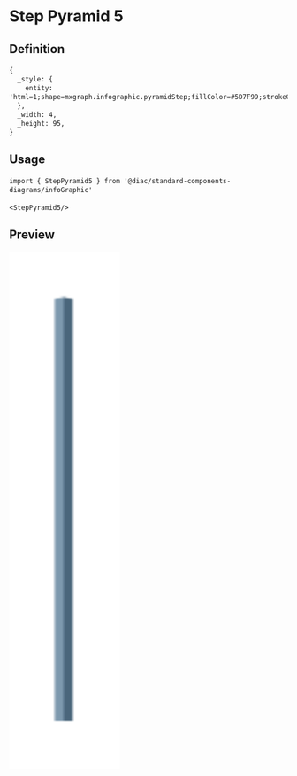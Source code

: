 # Step Pyramid 5

## Definition

```
{
  _style: { 
    entity: 'html=1;shape=mxgraph.infographic.pyramidStep;fillColor=#5D7F99;strokeColor=none;shadow=0;',
  },
  _width: 4,
  _height: 95,
}
```

## Usage

```
import { StepPyramid5 } from '@diac/standard-components-diagrams/infoGraphic'

<StepPyramid5/>
```

## Preview

<img src="./step-pyramid-5.png" width="200"/>
